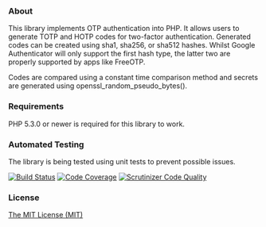 ### About

This library implements OTP authentication into PHP. It allows users to generate TOTP and HOTP codes for two-factor authentication.
Generated codes can be created using sha1, sha256, or sha512 hashes. Whilst Google Authenticator will only support the first hash type, the latter
two are properly supported by apps like FreeOTP.

Codes are compared using a constant time comparison method and secrets are generated using openssl_random_pseudo_bytes().

### Requirements

PHP 5.3.0 or newer is required for this library to work.

### Automated Testing

The library is being tested using unit tests to prevent possible issues.

[![Build Status](https://travis-ci.org/marc1706/OTPAuthenticate.svg?branch=master)](https://travis-ci.org/marc1706/OTPAuthenticate)
[![Code Coverage](https://scrutinizer-ci.com/g/marc1706/OTPAuthenticate/badges/coverage.png?b=master)](https://scrutinizer-ci.com/g/marc1706/OTPAuthenticate/?branch=master)
[![Scrutinizer Code Quality](https://scrutinizer-ci.com/g/marc1706/OTPAuthenticate/badges/quality-score.png?b=master)](https://scrutinizer-ci.com/g/marc1706/OTPAuthenticate/?branch=master)

### License

[The MIT License (MIT)](http://opensource.org/licenses/MIT)
